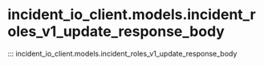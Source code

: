 # incident_io_client.models.incident_roles_v1_update_response_body

::: incident_io_client.models.incident_roles_v1_update_response_body
